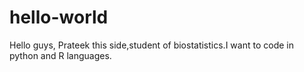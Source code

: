 # hello-world
Hello guys, Prateek this side,student of biostatistics.I want to code in python and R languages.
